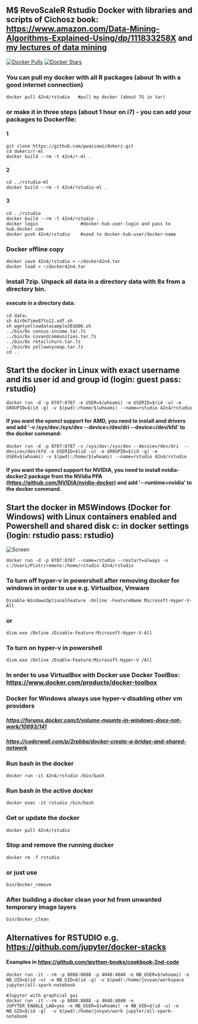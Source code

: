 ## M$ RevoScaleR Rstudio Docker with libraries and scripts of Cichosz book: https://www.amazon.com/Data-Mining-Algorithms-Explained-Using/dp/111833258X and [my lectures of data mining](https://github.com/pwasiewi/earin)

[![Docker Pulls](https://img.shields.io/docker/pulls/42n4/rstudio.svg)](https://hub.docker.com/r/42n4/rstudio/)
[![Docker Stars](https://img.shields.io/docker/stars/42n4/rstudio.svg)](https://hub.docker.com/r/42n4/rstudio/)

### You can pull my docker with all R packages (about 1h with a good internet connection)
```
docker pull 42n4/rstudio   #pull my docker (about 7G in tar)
```
### or make it in three steps (about 1 hour on i7) - you can add your packages to Dockerfile:
#### 1
```
git clone https://github.com/pwasiewi/dokerz.git
cd dokerz/r-ml
docker build --rm -t 42n4/r-ml .
```
#### 2
```
cd ../rstudio-ml
docker build --rm -t 42n4/rstudio-ml .
```
#### 3
```
cd ../rstudio
docker build --rm -t 42n4/rstudio .
docker login 				#docker-hub-user-login and pass to hub.docker.com
docker push 42n4/rstudio 	#send to docker-hub-user/docker-name
```
### Docker offline copy
```
docker save 42n4/rstudio > ~/docker42n4.tar 
docker load < ~/docker42n4.tar
```
### Install 7zip. Unpack all data in a directory data with 8x from a directory bin. 
#### execute in a directory data: 
```
cd data; 
sh AirOnTime87to12.xdf.sh 
sh wgetyellowdatasample201606.sh
../bin/8x census-income.tar.7z
../bin/8x covandcommunities.tar.7z
../bin/8x retailchurn.tar.7z
../bin/8x yellownycmap.tar.7z
cd ..
```
## Start the docker in Linux with exact username and its user id and group id (login: guest pass: rstudio)
```
docker run -d -p 8787:8787 -e USER=$(whoami) -e USERID=$(id -u) -e GROUPID=$(id -g) -v $(pwd):/home/$(whoami) --name=rstudio 42n4/rstudio
```
#### If you want the opencl support for AMD, you need to install amd drivers and add '-v /sys/dev:/sys/dev --device=/dev/dri  --device=/dev/kfd' to the docker command:
```
docker run -d -p 8787:8787 -v /sys/dev:/sys/dev --device=/dev/dri  --device=/dev/kfd -e USERID=$(id -u) -e GROUPID=$(id -g) -e USER=$(whoami) -v $(pwd):/home/$(whoami) --name=rstudio 42n4/rstudio
```
#### If you want the opencl support for NVIDIA, you need to install nvidia-docker2 package from the NVidia PPA (https://github.com/NVIDIA/nvidia-docker) and add '--runtime=nvidia' to the docker command.

## Start the docker in MSWindows (Docker for Windows) with Linux containers enabled and Powershell and shared disk c: in docker settings (login: rstudio pass: rstudio)
![Screen](https://github.com/pwasiewi/dokerz/raw/master/rstudio/linux_docker_in_windows10.png)
```
docker run -d -p 8787:8787 --name=rstudio --restart=always -v c:/Users/Piotr/remote:/home/rstudio 42n4/rstudio
```
### To turn off hyper-v in powershell after removing docker for windows in order to use e.g. Virtualbox, Vmware
```
Disable-WindowsOptionalFeature -Online -FeatureName Microsoft-Hyper-V-All
```
### or
```
dism.exe /Online /Disable-Feature:Microsoft-Hyper-V-All
```
### To turn on hyper-v in powershell
```
dism.exe /Online /Enable-Feature:Microsoft-Hyper-V /All
```
### In order to use VirtualBox with Docker use Docker ToolBox: https://www.docker.com/products/docker-toolbox

### Docker for Windows always use hyper-v disabling other vm providers

##### https://forums.docker.com/t/volume-mounts-in-windows-does-not-work/10693/141
##### https://coderwall.com/p/2rpbba/docker-create-a-bridge-and-shared-network

### Run bash in the docker
```
docker run -it 42n4/rstudio /bin/bash
```
### Run bash in the active docker
```
docker exec -it rstudio /bin/bash
```
### Get or update the docker
```
docker pull 42n4/rstudio
```
### Stop and remove the running docker
```
docker rm -f rstudio
```
### or just use
```
bin/docker_remove
```
### After building a docker clean your hd from unwanted temporary image layers
```
bin/docker_clean
```
## Alternatives for RSTUDIO e.g. https://github.com/jupyter/docker-stacks
#### Examples in https://github.com/ipython-books/cookbook-2nd-code
```
docker run -it --rm -p 8888:8888 -p 4040:4040 -e NB_USER=$(whoami) -e NB_UID=$(id -u) -e NB_GID=$(id -g) -v $(pwd):/home/jovyan/workspace jupyter/all-spark-notebook

#Jupyter with graphical gui
docker run -it --rm -p 8888:8888 -p 4040:4040 -e JUPYTER_ENABLE_LAB=yes -e NB_USER=$(whoami) -e NB_UID=$(id -u) -e NB_GID=$(id -g)  -v $(pwd):/home/jovyan/work jupyter/all-spark-notebook
```
